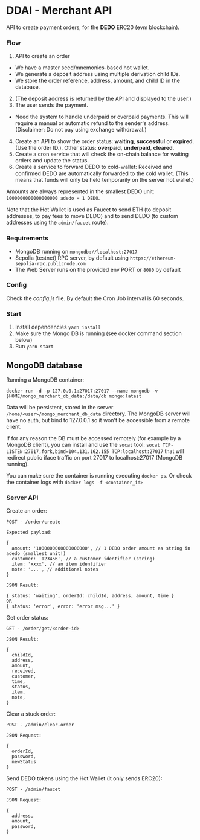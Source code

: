 
# DDAI - Merchant API

API to create payment orders, for the **DEDO** ERC20 (evm blockchain).

### Flow

1. API to create an order
  - We have a master seed/mnemonics-based hot wallet.
  - We generate a deposit address using multiple derivation child IDs.
  - We store the order reference, address, amount, and child ID in the database.
2. (The deposit address is returned by the API and displayed to the user.)
3. The user sends the payment.
  - Need the system to handle underpaid or overpaid payments. This will require a manual or automatic refund to the sender's address. (Disclaimer: Do not pay using exchange withdrawal.)
4. Create an API to show the order status: **waiting**, **successful** or **expired**. (Use the order ID.). Other status: **overpaid**, **underpaid**, **cleared**.
5. Create a cron service that will check the on-chain balance for waiting orders and update the status.
6. Create a service to forward DEDO to cold-wallet: Received and confirmed DEDO are automatically forwarded to the cold wallet. (This means that funds will only be held temporarily on the server hot wallet.)

Amounts are always represented in the smallest DEDO unit: `1000000000000000000 adedo = 1 DEDO`.

Note that the Hot Wallet is used as Faucet to send ETH (to deposit addresses, to pay fees to move DEDO) and to send DEDO (to custom addresses using the `admin/faucet` route).

### Requirements

- MongoDB running on `mongodb://localhost:27017`
- Sepolia (testnet) RPC server, by default using `https://ethereum-sepolia-rpc.publicnode.com`
- The Web Server runs on the provided env PORT or `8080` by default

### Config

Check the *config.js* file. By default the Cron Job interval is 60 seconds.

### Start

1. Install dependencies `yarn install`
2. Make sure the Mongo DB is running (see docker command section below)
3. Run `yarn start`

## MongoDB database

Running a MongoDB container:

`docker run -d -p 127.0.0.1:27017:27017 --name mongodb -v $HOME/mongo_merchant_db_data:/data/db mongo:latest`

Data will be persistent, stored in the server `/home/<user>/mongo_merchant_db_data` directory. The MongoDB server will have no auth, but bind to 127.0.0.1 so it won't be accessible from a remote client.

If for any reason the DB must be accessed remotely (for example by a MongoDB client), you can install and use the `socat` tool: `socat TCP-LISTEN:27017,fork,bind=104.131.162.155 TCP:localhost:27017` that will redirect public iface traffic on port 27017 to localhost:27017 (MongoDB running).

You can make sure the container is running executing `docker ps`. Or check the container logs with `docker logs -f <container_id>`

### Server API

Create an order:

```
POST - /order/create

Expected payload:

{
  amount: '1000000000000000000', // 1 DEDO order amount as string in adedo (smallest unit!)
  customer: '123456', // a customer identifier (string)
  item: 'xxxx', // an item identifier
  note: '...', // additional notes
}

JSON Result:

{ status: 'waiting', orderId: childId, address, amount, time }
OR
{ status: 'error', error: 'error msg...' }

```

Get order status:

```
GET - /order/get/<order-id>

JSON Result:

{
  childId,
  address,
  amount,
  received,
  customer,
  time,
  status,
  item,
  note,
}
```

Clear a stuck order:

```
POST - /admin/clear-order

JSON Request:

{
  orderId,
  password,
  newStatus
}
```

Send DEDO tokens using the Hot Wallet (it only sends ERC20):

```
POST - /admin/faucet

JSON Request:

{
  address,
  amount,
  password,
}
```
